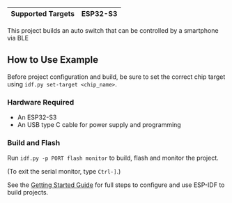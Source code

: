 | Supported Targets | ESP32-S3 |
| ----------------- | -------- |

This project builds an auto switch that can be controlled by a smartphone via BLE

## How to Use Example

Before project configuration and build, be sure to set the correct chip target using `idf.py set-target <chip_name>`.

### Hardware Required

* An ESP32-S3
* An USB type C cable for power supply and programming

### Build and Flash

Run `idf.py -p PORT flash monitor` to build, flash and monitor the project.

(To exit the serial monitor, type ``Ctrl-]``.)

See the [Getting Started Guide](https://docs.espressif.com/projects/esp-idf/en/latest/get-started/index.html) for full steps to configure and use ESP-IDF to build projects.